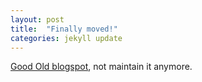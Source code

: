 ```yaml
---
layout: post
title:  "Finally moved!"
categories: jekyll update
---
```



[ Good Old blogspot](http://odzhu.blogspot.com), not maintain it anymore.
